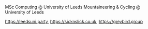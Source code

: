 MSc Computing @ University of Leeds
Mountaineering & Cycling @ University of Leeds

https://leedsuni.party, https://sicknslick.co.uk, https://greybird.group
